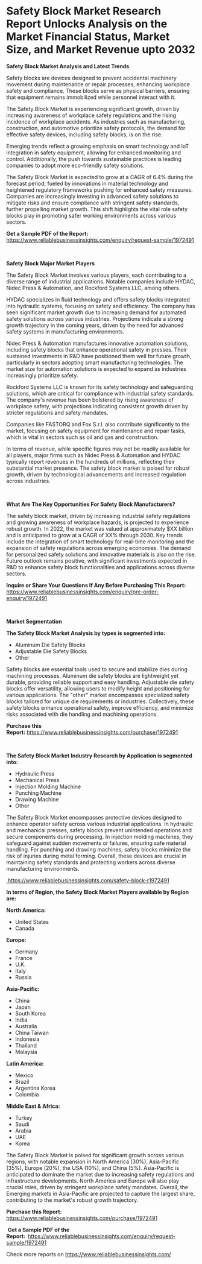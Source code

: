 <p><h1>Safety Block Market Research Report Unlocks Analysis on the Market Financial Status, Market Size, and Market Revenue upto 2032</h1></p><p><strong>Safety Block Market Analysis and Latest Trends</strong></p>
<p><p>Safety blocks are devices designed to prevent accidental machinery movement during maintenance or repair processes, enhancing workplace safety and compliance. These blocks serve as physical barriers, ensuring that equipment remains immobilized while personnel interact with it.</p><p>The Safety Block Market is experiencing significant growth, driven by increasing awareness of workplace safety regulations and the rising incidence of workplace accidents. As industries such as manufacturing, construction, and automotive prioritize safety protocols, the demand for effective safety devices, including safety blocks, is on the rise. </p><p>Emerging trends reflect a growing emphasis on smart technology and IoT integration in safety equipment, allowing for enhanced monitoring and control. Additionally, the push towards sustainable practices is leading companies to adopt more eco-friendly safety solutions. </p><p>The Safety Block Market is expected to grow at a CAGR of 6.4% during the forecast period, fueled by innovations in material technology and heightened regulatory frameworks pushing for enhanced safety measures. Companies are increasingly investing in advanced safety solutions to mitigate risks and ensure compliance with stringent safety standards, further propelling market growth. This shift highlights the vital role safety blocks play in promoting safer working environments across various sectors.</p></p>
<p><strong>Get a Sample PDF of the Report:&nbsp;</strong> <a href="https://www.reliablebusinessinsights.com/enquiry/request-sample/1972491?utm_campaign=2448&utm_medium=2&utm_source=Github&utm_content=ia&utm_term=20022025&utm_id=safety-block">https://www.reliablebusinessinsights.com/enquiry/request-sample/1972491</a></p>
<p>&nbsp;</p>
<p><strong>Safety Block Major Market Players</strong></p>
<p><p>The Safety Block Market involves various players, each contributing to a diverse range of industrial applications. Notable companies include HYDAC, Nidec Press & Automation, and Rockford Systems LLC, among others. </p><p>HYDAC specializes in fluid technology and offers safety blocks integrated into hydraulic systems, focusing on safety and efficiency. The company has seen significant market growth due to increasing demand for automated safety solutions across various industries. Projections indicate a strong growth trajectory in the coming years, driven by the need for advanced safety systems in manufacturing environments.</p><p>Nidec Press & Automation manufactures innovative automation solutions, including safety blocks that enhance operational safety in presses. Their sustained investments in R&D have positioned them well for future growth, particularly in sectors adopting smart manufacturing technologies. The market size for automation solutions is expected to expand as industries increasingly prioritize safety.</p><p>Rockford Systems LLC is known for its safety technology and safeguarding solutions, which are critical for compliance with industrial safety standards. The company's revenue has been bolstered by rising awareness of workplace safety, with projections indicating consistent growth driven by stricter regulations and safety mandates.</p><p>Companies like FASTORQ and Fox S.r.l. also contribute significantly to the market, focusing on safety equipment for maintenance and repair tasks, which is vital in sectors such as oil and gas and construction.</p><p>In terms of revenue, while specific figures may not be readily available for all players, major firms such as Nidec Press & Automation and HYDAC typically report revenues in the hundreds of millions, reflecting their substantial market presence. The safety block market is poised for robust growth, driven by technological advancements and increased regulation across industries.</p></p>
<p>&nbsp;</p>
<p><strong>What Are The Key Opportunities For Safety Block Manufacturers?</strong></p>
<p><p>The safety block market, driven by increasing industrial safety regulations and growing awareness of workplace hazards, is projected to experience robust growth. In 2022, the market was valued at approximately $XX billion and is anticipated to grow at a CAGR of XX% through 2030. Key trends include the integration of smart technology for real-time monitoring and the expansion of safety regulations across emerging economies. The demand for personalized safety solutions and innovative materials is also on the rise. Future outlook remains positive, with significant investments expected in R&D to enhance safety block functionalities and applications across diverse sectors.</p></p>
<p><strong>Inquire or Share Your Questions If Any Before Purchasing This Report:</strong> <a href="https://www.reliablebusinessinsights.com/enquiry/pre-order-enquiry/1972491?utm_campaign=2448&utm_medium=2&utm_source=Github&utm_content=ia&utm_term=20022025&utm_id=safety-block">https://www.reliablebusinessinsights.com/enquiry/pre-order-enquiry/1972491</a></p>
<p>&nbsp;</p>
<p><strong>Market Segmentation</strong></p>
<p><strong>The Safety Block Market Analysis by types is segmented into:</strong></p>
<p><ul><li>Aluminum Die Safety Blocks</li><li>Adjustable Die Safety Blocks</li><li>Other</li></ul></p>
<p><p>Safety blocks are essential tools used to secure and stabilize dies during machining processes. Aluminum die safety blocks are lightweight yet durable, providing reliable support and easy handling. Adjustable die safety blocks offer versatility, allowing users to modify height and positioning for various applications. The "other" market encompasses specialized safety blocks tailored for unique die requirements or industries. Collectively, these safety blocks enhance operational safety, improve efficiency, and minimize risks associated with die handling and machining operations.</p></p>
<p><strong>Purchase this Report:&nbsp;</strong><a href="https://www.reliablebusinessinsights.com/purchase/1972491?utm_campaign=2448&utm_medium=2&utm_source=Github&utm_content=ia&utm_term=20022025&utm_id=safety-block">https://www.reliablebusinessinsights.com/purchase/1972491</a></p>
<p>&nbsp;</p>
<p><strong>The Safety Block Market Industry Research by Application is segmented into:</strong></p>
<p><ul><li>Hydraulic Press</li><li>Mechanical Press</li><li>Injection Molding Machine</li><li>Punching Machine</li><li>Drawing Machine</li><li>Other</li></ul></p>
<p><p>The Safety Block Market encompasses protective devices designed to enhance operator safety across various industrial applications. In hydraulic and mechanical presses, safety blocks prevent unintended operations and secure components during processing. In injection molding machines, they safeguard against sudden movements or failures, ensuring safe material handling. For punching and drawing machines, safety blocks minimize the risk of injuries during metal forming. Overall, these devices are crucial in maintaining safety standards and protecting workers across diverse manufacturing environments.</p></p>
<p><a href="https://www.reliablebusinessinsights.com/safety-block-r1972491?utm_campaign=2448&utm_medium=2&utm_source=Github&utm_content=ia&utm_term=20022025&utm_id=safety-block">&nbsp;https://www.reliablebusinessinsights.com/safety-block-r1972491</a></p>
<p><strong>In terms of Region, the Safety Block Market Players available by Region are:</strong></p>
<p>
    <p> <strong> North America: </strong>
        <ul>
            <li>United States</li>
            <li>Canada</li>
        </ul>
        </p> 
    <p> <strong> Europe: </strong>
        <ul>
            <li>Germany</li>
            <li>France</li>
            <li>U.K.</li>
            <li>Italy</li>
            <li>Russia</li>
        </ul>
        </p> 
    <p> <strong> Asia-Pacific: </strong>
        <ul>
            <li>China</li>
            <li>Japan</li>
            <li>South Korea</li>
            <li>India</li>
            <li>Australia</li>
            <li>China Taiwan</li>
            <li>Indonesia</li>
            <li>Thailand</li>
            <li>Malaysia</li>
        </ul>
        </p> 
    <p> <strong> Latin America: </strong>
        <ul>
            <li>Mexico</li>
            <li>Brazil</li>
            <li>Argentina Korea</li>
            <li>Colombia</li>
        </ul>
        </p> 
    <p> <strong> Middle East & Africa: </strong>
        <ul>
            <li>Turkey</li>
            <li>Saudi</li>
            <li>Arabia</li>
            <li>UAE</li>
            <li>Korea</li>
        </ul>
    </p>
    </p>
<p><p>The Safety Block Market is poised for significant growth across various regions, with notable expansion in North America (30%), Asia-Pacific (35%), Europe (20%), the USA (10%), and China (5%). Asia-Pacific is anticipated to dominate the market due to increasing safety regulations and infrastructure developments. North America and Europe will also play crucial roles, driven by stringent workplace safety mandates. Overall, the Emerging markets in Asia-Pacific are projected to capture the largest share, contributing to the market's robust growth trajectory.</p></p>
<p><strong>Purchase this Report: </strong><a href="https://www.reliablebusinessinsights.com/purchase/1972491?utm_campaign=2448&utm_medium=2&utm_source=Github&utm_content=ia&utm_term=20022025&utm_id=safety-block">https://www.reliablebusinessinsights.com/purchase/1972491</a></p>
<p>&nbsp;<strong>Get a Sample PDF of the Report:&nbsp;&nbsp;</strong><a href="https://www.reliablebusinessinsights.com/enquiry/request-sample/1972491?utm_campaign=2448&utm_medium=2&utm_source=Github&utm_content=ia&utm_term=20022025&utm_id=safety-block">https://www.reliablebusinessinsights.com/enquiry/request-sample/1972491</a></p>
<p><strong></strong></p>
<p>Check more reports on <a href="https://www.reliablebusinessinsights.com/?utm_campaign=2448&utm_medium=2&utm_source=Github&utm_content=ia&utm_term=20022025&utm_id=safety-block">https://www.reliablebusinessinsights.com/</a></p>